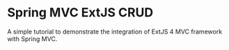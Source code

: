 Spring MVC ExtJS CRUD
=====================

<p>A simple tutorial to demonstrate the integration of ExtJS 4 MVC framework with Spring MVC.</p>
